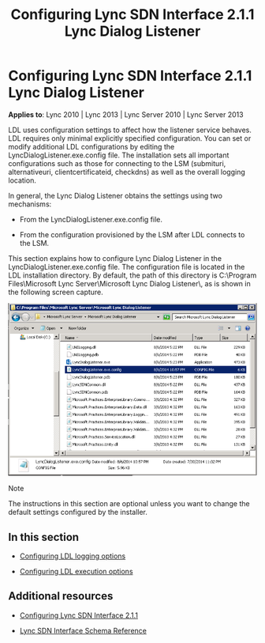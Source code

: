 ﻿---
title: Configuring Lync SDN Interface 2.1.1 Lync Dialog Listener
TOCTitle: Configuring Lync SDN Interface 2.1.1 Lync Dialog Listener
ms:assetid: 0f604c7d-87a3-4526-b67c-25648c8427e7
ms:mtpsurl: https://msdn.microsoft.com/en-us/library/Dn785206(v=office.15)
ms:contentKeyID: 62952695
ms.date: 02/16/2015
mtps_version: v=office.15
---

# Configuring Lync SDN Interface 2.1.1 Lync Dialog Listener


**Applies to**: Lync 2010 | Lync 2013 | Lync Server 2010 | Lync Server 2013

LDL uses configuration settings to affect how the listener service behaves. LDL requires only minimal explicitly specified configuration. You can set or modify additional LDL configurations by editing the LyncDialogListener.exe.config file. The installation sets all important configurations such as those for connecting to the LSM (submituri, alternativeuri, clientcertificateid, checkdns) as well as the overall logging location.

In general, the Lync Dialog Listener obtains the settings using two mechanisms:

  - From the LyncDialogListener.exe.config file.

  - From the configuration provisioned by the LSM after LDL connects to the LSM.

This section explains how to configure Lync Dialog Listener in the LyncDialogListener.exe.config file. The configuration file is located in the LDL installation directory. By default, the path of this directory is C:\\Program Files\\Microsoft Lync Server\\Microsoft Lync Dialog Listener\\, as is shown in the following screen capture.

![Locating LDL config file](images/Dn785206.lync_sdni_ldl_config_file_location(Office.15).png "Locating LDL config file")


> [!NOTE]
> <P>The instructions in this section are optional unless you want to change the default settings configured by the installer.</P>



## In this section

  - [Configuring LDL logging options](configuring-ldl-logging-options.md)

  - [Configuring LDL execution options](configuring-ldl-execution-options.md)

## Additional resources

  - [Configuring Lync SDN Interface 2.1.1](configuring-lync-sdn-interface-2-1-1.md)

  - [Lync SDN Interface Schema Reference](lync-sdn-interface-schema-reference.md)

